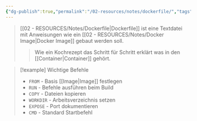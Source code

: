 ```yaml
---
{"dg-publish":true,"permalink":"/02-resources/notes/dockerfile/","tags":["informatik/virtualisierung/docker/build","informatik/virtualisierung/docker/images"],"noteIcon":"","updated":"2025-09-10T16:40:27.000+02:00"}
---
```



>[[02 - RESOURCES/Notes/Dockerfile\|Dockerfile]] ist eine Textdatei mit Anweisungen wie ein [[02 - RESOURCES/Notes/Docker Image\|Docker Image]] gebaut werden soll.
>>Wie ein Kochrezept das Schritt für Schritt erklärt was in den [[Container\|Container]] gehört.

>[!example] Wichtige Befehle
>- `FROM` - Basis [[Image\|Image]] festlegen
>- `RUN` - Befehle ausführen beim Build
>- `COPY` - Dateien kopieren
>- `WORKDIR` - Arbeitsverzeichnis setzen
>- `EXPOSE` - Port dokumentieren
>- `CMD` - Standard Startbefehl